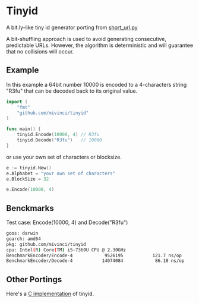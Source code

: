 # Tinyid

A bit.ly-like tiny id generator porting from [short_url.py](https://github.com/mozillazg/ShortURL/blob/master/shorturl/libs/short_url.py)

A bit-shuffling approach is used to avoid generating consecutive, predictable URLs. However, 
the algorithm is deterministic and will guarantee that no collisions will occur.

## Example

In this example a 64bit number 10000 is encoded to a 4-characters string "R3fu" that can be decoded back to its original value.

```go
import (
    "fmt"
    "github.com/mivinci/tinyid"
)

func main() {
    tinyid.Encode(10000, 4) // R3fu
    tinyid.Decode("R3fu")   // 10000
}
```

or use your own set of characters or blocksize.

```go
e := tinyid.New()
e.Alphabet = "your own set of characters"
e.BlockSize = 32

e.Encode(10000, 4)
```

## Benckmarks

Test case: Encode(10000, 4) and Decode("R3fu")

```bash
goos: darwin
goarch: amd64
pkg: github.com/mivinci/tinyid
cpu: Intel(R) Core(TM) i5-7360U CPU @ 2.30GHz
BenchmarkEncoder/Encode-4         	 9526195	       121.7 ns/op	       4 B/op	       1 allocs/op
BenchmarkEncoder/Decode-4         	14074084	        86.18 ns/op	       0 B/op	       0 allocs/op
```

## Other Portings

Here's a [C implementation](https://github.com/mivinci/tinyid.c) of tinyid.
